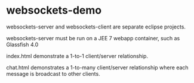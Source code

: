 websockets-demo
===============
websockets-server and websockets-client are separate eclipse projects.

websockets-server must be run on a JEE 7 webapp container, such as Glassfish 4.0

index.html demonstrate a 1-to-1 client/server relationship.

chat.html demonstrates a 1-to-many client/server relationship where each message is broadcast to other clients.
